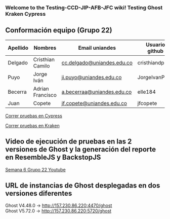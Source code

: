 ### Welcome to the Testing-CCD-JIP-AFB-JFC wiki! Testing Ghost Kraken Cypress

## Conformación equipo (Grupo 22)

| Apellido | Nombres          | Email uniandes             | Usuario github |
| -------- | ---------------- | -------------------------- | -------------- |
| Delgado  | Cristhian Camilo | cc.delgado@uniandes.edu.co | cristhiandp    |
| Puyo     | Jorge Iván       | ji.puyo@uniandes.edu.co    | JorgeIvanPuyo  |
| Becerra  | Adrian Francisco | a.becerraa@uniandes.edu.co | elle184        |
| Juan     | Copete           | jf.copete@uniandes.edu.co  | jfcopete       |  

[Correr pruebas en Cypress](Cypress/Readme.md)  

[Correr pruebas en Kraken](Kraken/Readme.md)  

## Video de ejecución de pruebas en las 2 versiones de Ghost y la generación del reporte en ResembleJS y BackstopJS  

[Semana 6 Grupo 22 Youtube](https://www.youtube.com/watch?v=AaU9bdKaAjY)  

## URL de instancias de Ghost desplegadas en dos versiones diferentes  

Ghost V4.48.0 -> http://157.230.86.220:4470/ghost  
Ghost V5.72.0 -> http://157.230.86.220:5720/ghost  
